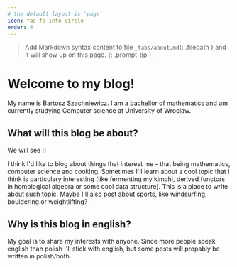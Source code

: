 ```yaml
---
# the default layout is 'page'
icon: fas fa-info-circle
order: 4
---
```


> Add Markdown syntax content to file `_tabs/about.md`{: .filepath } and it will show up on this page.
{: .prompt-tip }

# Welcome to my blog!

My name is Bartosz Szachniewicz. I am a bachellor of mathematics and am currently studying Computer science at University of Wroclaw. 

## What will this blog be about?

We will see :)

I think I'd like to blog about things that interest me - that being mathematics, computer science and cooking. Sometimes I'll learn about a cool topic that I think is particulary interesting (like fermenting my kimchi, derived functors in homological algebra or some cool data structure). This is a place to write about such topic. Maybe I'll also post about sports, like windsurfing, bouldering or weightlifting? 

## Why is this blog in english?

My goal is to share my interests with anyone. Since more people speak english than polish I'll stick with english, but some posts will propably be written in polish/both.